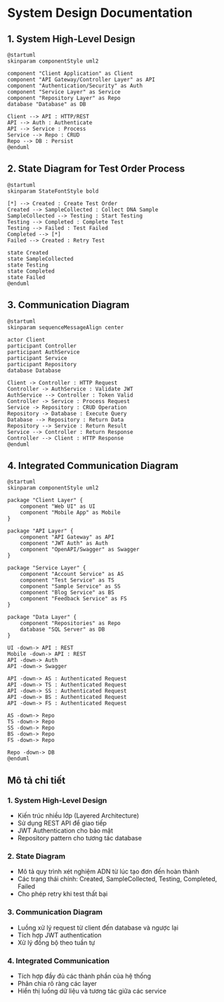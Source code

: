 # System Design Documentation

## 1. System High-Level Design

```plantuml
@startuml
skinparam componentStyle uml2

component "Client Application" as Client
component "API Gateway/Controller Layer" as API
component "Authentication/Security" as Auth
component "Service Layer" as Service
component "Repository Layer" as Repo
database "Database" as DB

Client --> API : HTTP/REST
API --> Auth : Authenticate
API --> Service : Process
Service --> Repo : CRUD
Repo --> DB : Persist
@enduml
```

## 2. State Diagram for Test Order Process

```plantuml
@startuml
skinparam StateFontStyle bold

[*] --> Created : Create Test Order
Created --> SampleCollected : Collect DNA Sample
SampleCollected --> Testing : Start Testing
Testing --> Completed : Complete Test
Testing --> Failed : Test Failed
Completed --> [*]
Failed --> Created : Retry Test

state Created
state SampleCollected
state Testing
state Completed
state Failed
@enduml
```

## 3. Communication Diagram

```plantuml
@startuml
skinparam sequenceMessageAlign center

actor Client
participant Controller
participant AuthService
participant Service
participant Repository
database Database

Client -> Controller : HTTP Request
Controller -> AuthService : Validate JWT
AuthService --> Controller : Token Valid
Controller -> Service : Process Request
Service -> Repository : CRUD Operation
Repository -> Database : Execute Query
Database --> Repository : Return Data
Repository --> Service : Return Result
Service --> Controller : Return Response
Controller --> Client : HTTP Response
@enduml
```

## 4. Integrated Communication Diagram

```plantuml
@startuml
skinparam componentStyle uml2

package "Client Layer" {
    component "Web UI" as UI
    component "Mobile App" as Mobile
}

package "API Layer" {
    component "API Gateway" as API
    component "JWT Auth" as Auth
    component "OpenAPI/Swagger" as Swagger
}

package "Service Layer" {
    component "Account Service" as AS
    component "Test Service" as TS
    component "Sample Service" as SS
    component "Blog Service" as BS
    component "Feedback Service" as FS
}

package "Data Layer" {
    component "Repositories" as Repo
    database "SQL Server" as DB
}

UI -down-> API : REST
Mobile -down-> API : REST
API -down-> Auth
API -down-> Swagger

API -down-> AS : Authenticated Request
API -down-> TS : Authenticated Request
API -down-> SS : Authenticated Request
API -down-> BS : Authenticated Request
API -down-> FS : Authenticated Request

AS -down-> Repo
TS -down-> Repo
SS -down-> Repo
BS -down-> Repo
FS -down-> Repo

Repo -down-> DB
@enduml
```

## Mô tả chi tiết

### 1. System High-Level Design
- Kiến trúc nhiều lớp (Layered Architecture)
- Sử dụng REST API để giao tiếp
- JWT Authentication cho bảo mật
- Repository pattern cho tương tác database

### 2. State Diagram
- Mô tả quy trình xét nghiệm ADN từ lúc tạo đơn đến hoàn thành
- Các trạng thái chính: Created, SampleCollected, Testing, Completed, Failed
- Cho phép retry khi test thất bại

### 3. Communication Diagram
- Luồng xử lý request từ client đến database và ngược lại
- Tích hợp JWT authentication
- Xử lý đồng bộ theo tuần tự

### 4. Integrated Communication
- Tích hợp đầy đủ các thành phần của hệ thống
- Phân chia rõ ràng các layer
- Hiển thị luồng dữ liệu và tương tác giữa các service 